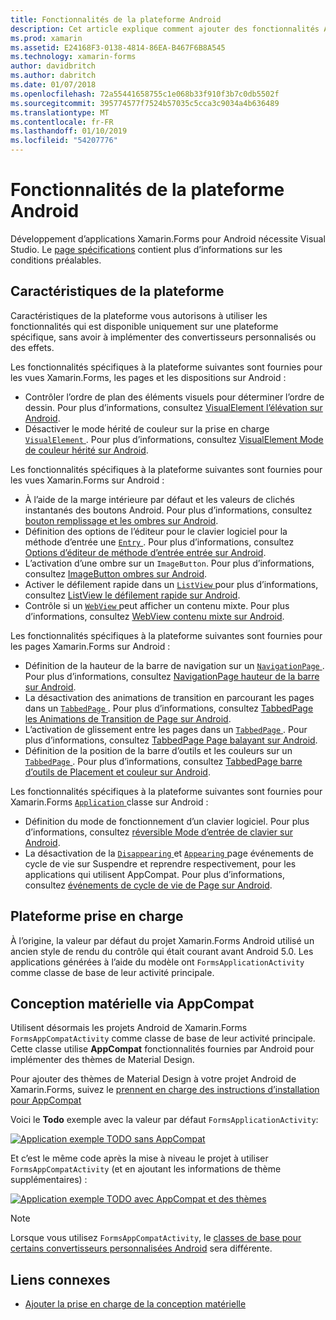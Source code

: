 ```yaml
---
title: Fonctionnalités de la plateforme Android
description: Cet article explique comment ajouter des fonctionnalités Android propres aux applications de Xamarin.Forms.
ms.prod: xamarin
ms.assetid: E24168F3-0138-4814-86EA-B467F6B8A545
ms.technology: xamarin-forms
author: davidbritch
ms.author: dabritch
ms.date: 01/07/2018
ms.openlocfilehash: 72a55441658755c1e068b33f910f3b7c0db5502f
ms.sourcegitcommit: 395774577f7524b57035c5cca3c9034a4b636489
ms.translationtype: MT
ms.contentlocale: fr-FR
ms.lasthandoff: 01/10/2019
ms.locfileid: "54207776"
---
```

# <a name="android-platform-features"></a>Fonctionnalités de la plateforme Android

Développement d’applications Xamarin.Forms pour Android nécessite Visual Studio. Le [page spécifications](~/xamarin-forms/get-started/installation.md) contient plus d’informations sur les conditions préalables.

## <a name="platform-specifics"></a>Caractéristiques de la plateforme

Caractéristiques de la plateforme vous autorisons à utiliser les fonctionnalités qui est disponible uniquement sur une plateforme spécifique, sans avoir à implémenter des convertisseurs personnalisés ou des effets.

Les fonctionnalités spécifiques à la plateforme suivantes sont fournies pour les vues Xamarin.Forms, les pages et les dispositions sur Android :

- Contrôler l’ordre de plan des éléments visuels pour déterminer l’ordre de dessin. Pour plus d’informations, consultez [VisualElement l’élévation sur Android](visualelement-elevation.md).
- Désactiver le mode hérité de couleur sur la prise en charge [ `VisualElement` ](xref:Xamarin.Forms.VisualElement). Pour plus d’informations, consultez [VisualElement Mode de couleur hérité sur Android](legacy-color-mode.md).

Les fonctionnalités spécifiques à la plateforme suivantes sont fournies pour les vues Xamarin.Forms sur Android :

- À l’aide de la marge intérieure par défaut et les valeurs de clichés instantanés des boutons Android. Pour plus d’informations, consultez [bouton remplissage et les ombres sur Android](button-padding-shadow.md).
- Définition des options de l’éditeur pour le clavier logiciel pour la méthode d’entrée une [ `Entry` ](xref:Xamarin.Forms.Entry). Pour plus d’informations, consultez [Options d’éditeur de méthode d’entrée entrée sur Android](entry-ime-options.md).
- L’activation d’une ombre sur un `ImageButton`. Pour plus d’informations, consultez [ImageButton ombres sur Android](imagebutton-drop-shadow.md).
- Activer le défilement rapide dans un [ `ListView` ](xref:Xamarin.Forms.ListView) pour plus d’informations, consultez [ListView le défilement rapide sur Android](listview-fast-scrolling.md).
- Contrôle si un [ `WebView` ](xref:Xamarin.Forms.WebView) peut afficher un contenu mixte. Pour plus d’informations, consultez [WebView contenu mixte sur Android](webview-mixed-content.md).

Les fonctionnalités spécifiques à la plateforme suivantes sont fournies pour les pages Xamarin.Forms sur Android :

- Définition de la hauteur de la barre de navigation sur un [ `NavigationPage` ](xref:Xamarin.Forms.NavigationPage). Pour plus d’informations, consultez [NavigationPage hauteur de la barre sur Android](navigationpage-bar-height.md).
- La désactivation des animations de transition en parcourant les pages dans un [ `TabbedPage` ](xref:Xamarin.Forms.TabbedPage). Pour plus d’informations, consultez [TabbedPage les Animations de Transition de Page sur Android](tabbedpage-transition-animations.md).
- L’activation de glissement entre les pages dans un [ `TabbedPage` ](xref:Xamarin.Forms.TabbedPage). Pour plus d’informations, consultez [TabbedPage Page balayant sur Android](tabbedpage-page-swiping.md).
- Définition de la position de la barre d’outils et les couleurs sur un [ `TabbedPage` ](xref:Xamarin.Forms.TabbedPage). Pour plus d’informations, consultez [TabbedPage barre d’outils de Placement et couleur sur Android](tabbedpage-toolbar-placement-color.md).

Les fonctionnalités spécifiques à la plateforme suivantes sont fournies pour Xamarin.Forms [ `Application` ](xref:Xamarin.Forms.Application) classe sur Android :

- Définition du mode de fonctionnement d’un clavier logiciel. Pour plus d’informations, consultez [réversible Mode d’entrée de clavier sur Android](soft-keyboard-input-mode.md).
- La désactivation de la [ `Disappearing` ](xref:Xamarin.Forms.Page.Appearing) et [ `Appearing` ](xref:Xamarin.Forms.Page.Appearing) page événements de cycle de vie sur Suspendre et reprendre respectivement, pour les applications qui utilisent AppCompat. Pour plus d’informations, consultez [événements de cycle de vie de Page sur Android](page-lifecycle-events.md).

## <a name="platform-support"></a>Plateforme prise en charge

À l’origine, la valeur par défaut du projet Xamarin.Forms Android utilisé un ancien style de rendu du contrôle qui était courant avant Android 5.0. Les applications générées à l’aide du modèle ont `FormsApplicationActivity` comme classe de base de leur activité principale.

## <a name="material-design-via-appcompat"></a>Conception matérielle via AppCompat

Utilisent désormais les projets Android de Xamarin.Forms `FormsAppCompatActivity` comme classe de base de leur activité principale. Cette classe utilise **AppCompat** fonctionnalités fournies par Android pour implémenter des thèmes de Material Design.

Pour ajouter des thèmes de Material Design à votre projet Android de Xamarin.Forms, suivez le [prennent en charge des instructions d’installation pour AppCompat](appcompat-material-design.md)

Voici le **Todo** exemple avec la valeur par défaut `FormsApplicationActivity`:

[![](images/before-appcompat-sml.png "Application exemple TODO sans AppCompat")](images/before-appcompat.png#lightbox "Application exemple Todo sans AppCompat")

Et c’est le même code après la mise à niveau le projet à utiliser `FormsAppCompatActivity` (et en ajoutant les informations de thème supplémentaires) :

[![](images/post-appcompat-sml.png "Application exemple TODO avec AppCompat et des thèmes")](images/post-appcompat.png#lightbox "Application exemple Todo avec AppCompat et des thèmes")

> [!NOTE]
> Lorsque vous utilisez `FormsAppCompatActivity`, le [classes de base pour certains convertisseurs personnalisées Android](~/xamarin-forms/app-fundamentals/custom-renderer/renderers.md) sera différente.

## <a name="related-links"></a>Liens connexes

- [Ajouter la prise en charge de la conception matérielle](appcompat-material-design.md)
